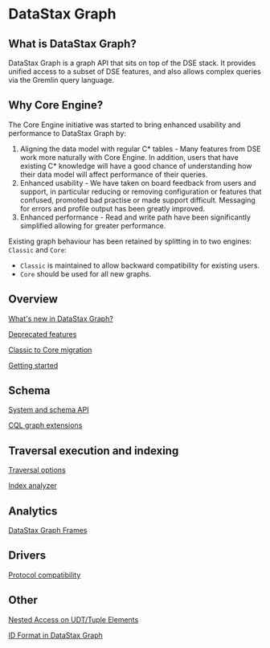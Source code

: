 # DataStax Graph

## What is DataStax Graph?
DataStax Graph is a graph API that sits on top of the DSE stack.
It provides unified access to a subset of DSE features, and also allows complex queries via the Gremlin query language.  
 
## Why Core Engine?
The Core Engine initiative was started to bring enhanced usability and performance to DataStax Graph by:

1. Aligning the data model with regular C* tables - Many features from DSE work more naturally with Core Engine. 
In addition, users that have existing C* knowledge will have a good chance of understanding how their data model will 
affect performance of their queries.
2. Enhanced usability - We have taken on board feedback from users and support, in particular
reducing or removing configuration or features that confused, promoted bad practise or made support difficult.
Messaging for errors and profile output has been greatly improved.
3. Enhanced performance - Read and write path have been significantly simplified allowing for greater performance. 

Existing graph behaviour has been retained by splitting in to two engines: `Classic` and `Core`:

* `Classic` is maintained to allow backward compatibility for existing users.
* `Core` should be used for all new graphs.

## Overview

[What's new in DataStax Graph?](WhatsNewInDataStaxGraph.md)

[Deprecated features](DeprecatedFeatures.md)

[Classic to Core migration](ClassicToCoreGraphMigration.md)

[Getting started](GettingStarted.md)

## Schema

[System and schema API](SystemAndSchemaAPI.md)

[CQL graph extensions](CQLGraphExtensions.md)

## Traversal execution and indexing

[Traversal options](TraversalOptions.md)

[Index analyzer](IndexAnalyzer.md)

## Analytics

[DataStax Graph Frames](DseGraphFrames.md)

## Drivers

[Protocol compatibility](ProtocolCompatibility.md)

## Other

[Nested Access on UDT/Tuple Elements](NestedAccessOnUdtAndTupleElements.md)

[ID Format in DataStax Graph](IdFormat.md)


